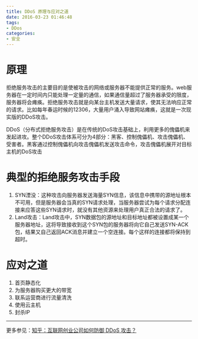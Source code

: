 ```yaml
---
title: DDoS 原理与应对之道
date: 2016-03-23 01:46:48
tags:
- DDos
categories:
- 安全
---
```


# 原理
拒绝服务攻击的主要目的是使被攻击的网络或服务器不能提供正常的服务。web服务器在一定时间内只能处理一定量的通信，如果通信量超过了服务器承受的限度，服务器将会瘫痪。拒绝服务攻击就是向某台主机发送大量请求，使其无法响应正常的请求。比如每年春运时候的12306，大量用户涌入导致网站瘫痪，这就是一次现实版的DDoS攻击。

DDoS（分布式拒绝服务攻击）是在传统的DoS攻击基础上，利用更多的傀儡机来发起进攻。整个DDoS攻击体系可分为4部分：黑客、控制傀儡机、攻击傀儡机、受害者。黑客通过控制傀儡机向攻击傀儡机发送攻击命令，攻击傀儡机展开对目标主机的DoS攻击

# 典型的拒绝服务攻击手段
1. SYN湮没：这种攻击向服务器发送海量SYN信息，该信息中携带的源地址根本不可用，但是服务器会当真的SYN请求处理，当服务器尝试为每个请求分配连接来应答这些SYN请求时，就没有其他资源来处理用户真正合法的请求了。
2. Land攻击：Land攻击中，SYN数据包的源地址和目标地址都被设置成某一个服务器地址，这将导致接收到这个SYN包的服务器将向它自己发送SYN-ACK包，结果又自己返回ACK消息并建立一个空连接。每个这样的连接都将保持到超时。

# 应对之道
1. 首页静态化
2. 为服务器购买更大的带宽
3. 联系运营商进行流量清洗
4. 使用云主机
5. 封杀IP

------------
更多参见：[知乎：互联网创业公司如何防御 DDoS 攻击？](https://www.zhihu.com/question/19581905)